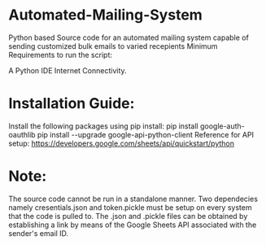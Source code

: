# Automated-Mailing-System

Python based Source code for an automated mailing system capable of sending customized bulk emails to varied recepients Minimum Requirements to run the script:

A Python IDE
Internet Connectivity.
# Installation Guide:
Install the following packages using pip install:
pip install google-auth-oauthlib
pip install --upgrade google-api-python-client
Reference for API setup: https://developers.google.com/sheets/api/quickstart/python

# Note:
The source code cannot be run in a standalone manner. Two dependecies namely cresentials.json and token.pickle must be setup on every system that the code is pulled to.
The .json and .pickle files can be obtained by establishing a link by means of the Google Sheets API associated with the sender's email ID.
